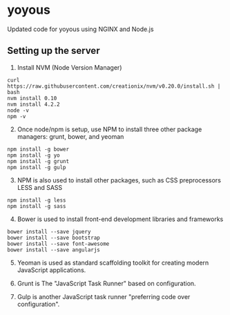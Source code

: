 # yoyous
Updated code for yoyous using NGINX and Node.js

## Setting up the server
1. Install NVM (Node Version Manager)

```
curl https://raw.githubusercontent.com/creationix/nvm/v0.20.0/install.sh | bash
nvm install 0.10
nvm install 4.2.2
node -v
npm -v
```

2. Once node/npm is setup, use NPM to install three other package managers: grunt, bower, and yeoman

```
npm install -g bower
npm install -g yo
npm install -g grunt
npm install -g gulp
```

3. NPM is also used to install other packages, such as CSS preprocessors LESS and SASS

```
npm install -g less
npm install -g sass
```

4. Bower is used to install front-end development libraries and frameworks

```
bower install --save jquery
bower install --save bootstrap
bower install --save font-awesome
bower install --save angularjs
```

5. Yeoman is used as standard scaffolding toolkit for creating modern JavaScript applications.

6. Grunt is The "JavaScript Task Runner" based on configuration.

7. Gulp is another JavaScript task runner "preferring code over configuration".
